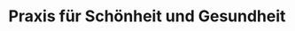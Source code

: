 ---
title: "Praxis für Schönheit und Gesundheit"
url: /berlin/praxis-fuer-schoenheit-und-gesundheit/
shop: Kosmetik
---
